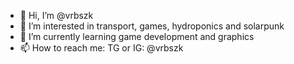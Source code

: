 - 👋 Hi, I’m @vrbszk
- 👀 I’m interested in transport, games, hydroponics and solarpunk
- 🌱 I’m currently learning game development and graphics
- 📫 How to reach me: TG or IG: @vrbszk

<!---
vrbszk/vrbszk is a ✨ special ✨ repository because its `README.md` (this file) appears on your GitHub profile.
You can click the Preview link to take a look at your changes.
--->
